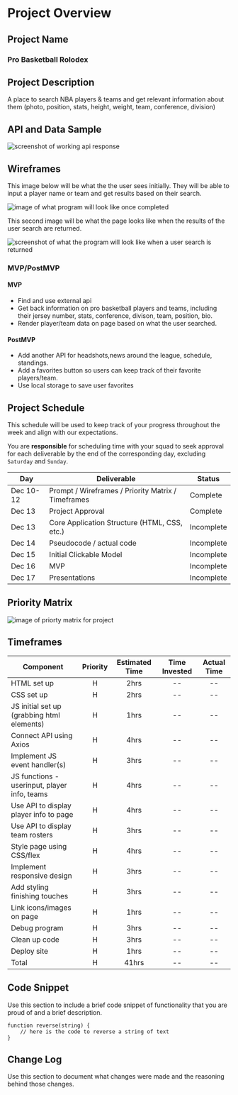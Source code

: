 # Project Overview

## Project Name

<h3>Pro Basketball Rolodex</h3>

## Project Description

A place to search NBA players & teams and get relevant information about them (photo, position, stats, height, weight, team, conference, division)

## API and Data Sample

<img src="./assets/api-prj1.png" alt="screenshot of working api response" />

## Wireframes

This image below will be what the the user sees initially. They will be able to input a player name or team and get results based on their search.

<img src= "./assets/unit1Project_nbaRoledex_.png" alt="image of what program will look like once completed" />

This second image will be what the page looks like when the results of the user search are returned.

<img src= "./assets/unit1Project_nbaRoledex_2.png" alt="screenshot of what the program will look like when a user search is returned" />

### MVP/PostMVP

#### MVP

- Find and use external api
- Get back information on pro basketball players and teams, including their jersey number, stats, conference, divison, team, position, bio.
- Render player/team data on page based on what the user searched.

#### PostMVP

- Add another API for headshots,news around the league, schedule, standings.
- Add a favorites button so users can keep track of their favorite players/team.
- Use local storage to save user favorites

## Project Schedule

This schedule will be used to keep track of your progress throughout the week and align with our expectations.

You are **responsible** for scheduling time with your squad to seek approval for each deliverable by the end of the corresponding day, excluding `Saturday` and `Sunday`.

| Day       | Deliverable                                        | Status     |
| --------- | -------------------------------------------------- | ---------- |
| Dec 10-12 | Prompt / Wireframes / Priority Matrix / Timeframes | Complete   |
| Dec 13    | Project Approval                                   | Complete   |
| Dec 13    | Core Application Structure (HTML, CSS, etc.)       | Incomplete |
| Dec 14    | Pseudocode / actual code                           | Incomplete |
| Dec 15    | Initial Clickable Model                            | Incomplete |
| Dec 16    | MVP                                                | Incomplete |
| Dec 17    | Presentations                                      | Incomplete |

## Priority Matrix

<img src= "./assets/proj1_priorityMatrix.png" alt ="image of priorty matrix for project" />

## Timeframes

| Component                                    | Priority | Estimated Time | Time Invested | Actual Time |
| -------------------------------------------- | :------: | :------------: | :-----------: | :---------: |
| HTML set up                                  |    H     |      2hrs      |      --       |     --      |
| CSS set up                                   |    H     |      2hrs      |      --       |     --      |
| JS initial set up (grabbing html elements)   |    H     |      1hrs      |      --       |     --      |
| Connect API using Axios                      |    H     |      4hrs      |      --       |     --      |
| Implement JS event handler(s)                |    H     |      3hrs      |      --       |     --      |
| JS functions - userinput, player info, teams |    H     |      4hrs      |      --       |     --      |
| Use API to display player info to page       |    H     |      4hrs      |      --       |     --      |
| Use API to display team rosters              |    H     |      3hrs      |      --       |     --      |
| Style page using CSS/flex                    |    H     |      4hrs      |      --       |     --      |
| Implement responsive design                  |    H     |      3hrs      |      --       |     --      |
| Add styling finishing touches                |    H     |      3hrs      |      --       |     --      |
| Link icons/images on page                    |    H     |      1hrs      |      --       |     --      |
| Debug program                                |    H     |      3hrs      |      --       |     --      |
| Clean up code                                |    H     |      3hrs      |      --       |     --      |
| Deploy site                                  |    H     |      1hrs      |      --       |     --      |
| Total                                        |    H     |     41hrs      |      --       |     --      |

## Code Snippet

Use this section to include a brief code snippet of functionality that you are proud of and a brief description.

```
function reverse(string) {
	// here is the code to reverse a string of text
}
```

## Change Log

Use this section to document what changes were made and the reasoning behind those changes.
